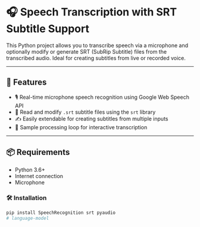 # 🎧 Speech Transcription with SRT Subtitle Support

This Python project allows you to transcribe speech via a microphone and optionally modify or generate SRT (SubRip Subtitle) files from the transcribed audio. Ideal for creating subtitles from live or recorded voice.

---

## 🔧 Features

- 🎙️ Real-time microphone speech recognition using Google Web Speech API
- 📄 Read and modify `.srt` subtitle files using the `srt` library
- ✍️ Easily extendable for creating subtitles from multiple inputs
- 🧪 Sample processing loop for interactive transcription

---

## 📦 Requirements

- Python 3.6+
- Internet connection
- Microphone

### 🛠 Installation

```bash
pip install SpeechRecognition srt pyaudio
# language-model
